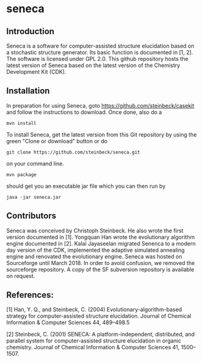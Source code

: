 # seneca
## Introduction
Seneca is a software for computer-assisted structure elucidation based on a stochastic structure generator. Its basic function is documented in 
[1, 2].
The software is licensed under GPL 2.0.
This github repository hosts the latest version of Seneca based on the latest version of the Chemistry Development Kit (CDK).

## Installation
In preparation for using Seneca, goto https://github.com/steinbeck/casekit and follow the instructions to download. 
Once done, also do a 
```
mvn install
```

To install Seneca, get the latest version from this Git repository by using the green "Clone or download" button or do

```
git clone https://github.com/steinbeck/seneca.git
```
on your command line.
```
mvn package
```
should get you an executable jar file which you can then run by 
```
java -jar seneca.jar
```


## Contributors

Seneca was conceived by Christoph Steinbeck. He also wrote the first version documented in [1]. Yongquan Han wrote the evolutionary algorithm engine documented in [2]. Kalai Jayaseelan migrated Senenca to a modern day version of the CDK, implemented the adaptive simulated annealing engine and renovated the evolutionary engine. Seneca was hosted on Sourceforge until March 2018. In order to avoid confusion, we removed the sourceforge repository. A copy of the SF subversion repository is available on request.  

## References:
[1] Han, Y. Q., and Steinbeck, C. (2004) Evolutionary-algorithm-based strategy for computer-assisted structure elucidation. Journal of Chemical Information & Computer Sciences 44, 489–498.5

[2] Steinbeck, C. (2001) SENECA: A platform-independent, distributed, and parallel system for computer-assisted structure elucidation in organic chemistry. Journal of Chemical Information & Computer Sciences 41, 1500–1507.
